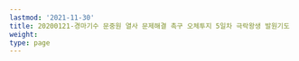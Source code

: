 ```yaml
---
lastmod: '2021-11-30'
title: 20200121-경마기수 문중원 열사 문제해결 촉구 오체투지 5일차 극락왕생 발원기도 15일째
weight: 
type: page
---
```


